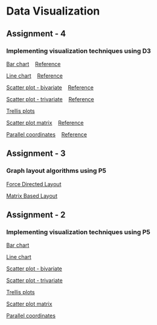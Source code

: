# Data Visualization

## Assignment - 4
### Implementing visualization techniques using D3


[Bar chart](https://bl.ocks.org/bkommineni/b111e58f624a0861ee74f61d96b17f7e) 
&nbsp;&nbsp;&nbsp;[Reference](https://bl.ocks.org/mbostock/3885304)

[Line chart](https://bl.ocks.org/bkommineni/0f10cedebec7b28b7c932a0e39fffbd7)
&nbsp;&nbsp;&nbsp;[Reference](https://bl.ocks.org/mbostock/3883245)

[Scatter plot - bivariate](https://bl.ocks.org/bkommineni/26270f57af6469c5be103b776503ad91)
&nbsp;&nbsp;&nbsp;[Reference](https://bl.ocks.org/mbostock/3887118)

[Scatter plot - trivariate](https://bl.ocks.org/bkommineni/d88c182f1eb806ffac8553f6ef8849ad)
&nbsp;&nbsp;&nbsp;[Reference](https://bl.ocks.org/mbostock/3887118)

[Trellis plots](https://bl.ocks.org/bkommineni/357fb74a8effd5ef37ddc432c387ddb5)

[Scatter plot matrix](https://bl.ocks.org/bkommineni/d266f290c3c5cd697d6ebd5539703c1d)
&nbsp;&nbsp;&nbsp;[Reference](https://bl.ocks.org/mbostock/4063663)

[Parallel coordinates](https://bl.ocks.org/bkommineni/73a10861f9365e9c5dddbccdc6cc6a7d)
&nbsp;&nbsp;&nbsp;[Reference](https://bl.ocks.org/mbostock/1341021)

## Assignment - 3
### Graph layout algorithms using P5

[Force Directed Layout](https://bl.ocks.org/bkommineni/64a889635e329ffe801bcf5133f4ebb1)

[Matrix Based Layout](https://bl.ocks.org/bkommineni/c110f9553f6a29ea756993ff7ef92625)

## Assignment - 2
### Implementing visualization techniques using P5

[Bar chart](https://bl.ocks.org/bkommineni/7422f9040ea69fa7da796acd064fff0d)

[Line chart](https://bl.ocks.org/bkommineni/34ae5a307284ff2b1fea3bc4ab19773c)

[Scatter plot - bivariate](https://bl.ocks.org/bkommineni/b42c434dc1671b49bbd1ba47b0e6b7d5)

[Scatter plot - trivariate](https://bl.ocks.org/bkommineni/d88c182f1eb806ffac8553f6ef8849ad)

[Trellis plots](https://bl.ocks.org/bkommineni/e319df280051b6ce1a9048220901733a)

[Scatter plot matrix](https://bl.ocks.org/bkommineni/09aa53439d28da582b528272f227dbdf)

[Parallel coordinates](https://bl.ocks.org/bkommineni/f7bc0ac83cd3edc7a37f28615eb325cb)
